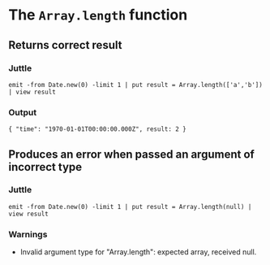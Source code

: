 # The `Array.length` function

## Returns correct result

### Juttle

    emit -from Date.new(0) -limit 1 | put result = Array.length(['a','b']) | view result

### Output

    { "time": "1970-01-01T00:00:00.000Z", result: 2 }

## Produces an error when passed an argument of incorrect type

### Juttle

    emit -from Date.new(0) -limit 1 | put result = Array.length(null) | view result

### Warnings

  * Invalid argument type for "Array.length": expected array, received null.
